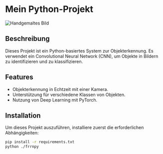 # Mein Python-Projekt
![Handgemaltes Bild](https://github.com/Emilio942/cnn-hand/blob/main/DALL%C2%B7E%202024-01-30%2010.13.22%20-%20Eine%20realistisch%20aussehende%20menschliche%20Hand%2C%20die%20in%20einem%20leuchtend%20roten%20Farbton%20gemalt%20ist.%20Der%20Hintergrund%20des%20Bildes%20ist%20ein%20einfarbiger%2C%20tiefbla.png)

## Beschreibung
Dieses Projekt ist ein Python-basiertes System zur Objekterkennung. Es verwendet ein Convolutional Neural Network (CNN), um Objekte in Bildern zu identifizieren und zu klassifizieren.

## Features
- Objekterkennung in Echtzeit mit einer Kamera.
- Unterstützung für verschiedene Klassen von Objekten.
- Nutzung von Deep Learning mit PyTorch.

## Installation
Um dieses Projekt auszuführen, installiere zuerst die erforderlichen Abhängigkeiten:

```bash
pip install -r requirements.txt
python ./frrnpy